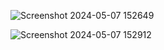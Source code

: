 ![Screenshot 2024-05-07 152649](https://github.com/Snens98/AIChat_Installer/assets/116456908/340441e0-6619-4c99-b324-3827d924b5a3)  


![Screenshot 2024-05-07 152912](https://github.com/Snens98/AIChat_Installer/assets/116456908/fb8523a1-f857-43da-b263-8467d27ee7d0)  



